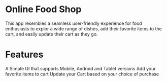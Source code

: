 # Online Food Shop

This app resembles a seamless user-friendly experience for food enthusiasts to explor a wide range of dishes, add their favorite items to the cart, and easily update their cart as they go.

# Features
A Simple UI that supports Mobile, Android and Tablet versions
Add your favorite items to cart
Update your Cart based on your choice of purchase

